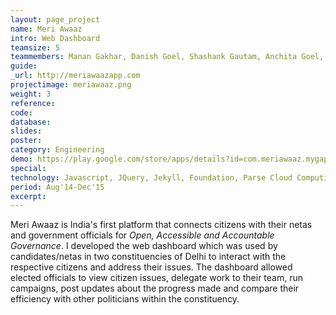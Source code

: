 ```yaml
---
layout: page_project
name: Meri Awaaz
intro: Web Dashboard
teamsize: 5
teammembers: Manan Gakhar, Danish Goel, Shashank Gautam, Anchita Goel, Mansi Panwar, Aditya Kumar Nayak
guide:
_url: http://meriawaazapp.com
projectimage: meriawaaz.png
weight: 3
reference: 
code: 
database: 
slides: 
poster: 
category: Engineering
demo: https://play.google.com/store/apps/details?id=com.meriawaaz.mygap
special: 
technology: Javascript, JQuery, Jekyll, Foundation, Parse Cloud Computing, REST API Development
period: Aug'14-Dec'15
excerpt: 
---
```

Meri Awaaz is India's first platform that connects citizens with their netas and government officials for <i>Open, Accessible and Accountable Governance</i>. 
I developed the web dashboard which was used by candidates/netas in two constituencies of Delhi to interact with the respective citizens and address their issues. The dashboard allowed elected officials to view citizen issues, delegate work to their team, run campaigns, post updates about the progress made and compare their efficiency with other politicians within the constituency.